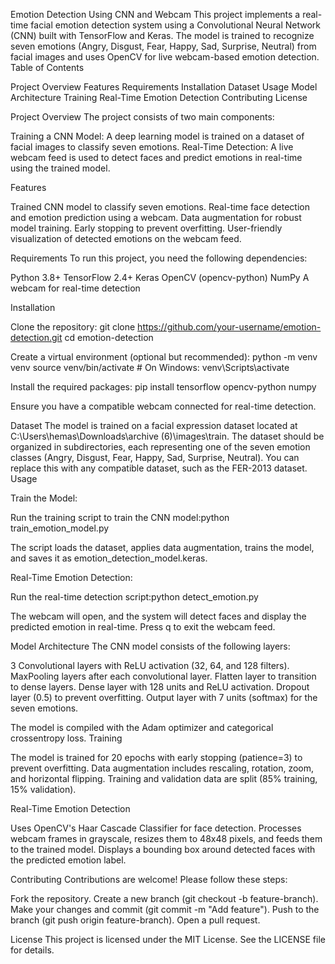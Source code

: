 Emotion Detection Using CNN and Webcam
This project implements a real-time facial emotion detection system using a Convolutional Neural Network (CNN) built with TensorFlow and Keras. The model is trained to recognize seven emotions (Angry, Disgust, Fear, Happy, Sad, Surprise, Neutral) from facial images and uses OpenCV for live webcam-based emotion detection.
Table of Contents

Project Overview
Features
Requirements
Installation
Dataset
Usage
Model Architecture
Training
Real-Time Emotion Detection
Contributing
License

Project Overview
The project consists of two main components:

Training a CNN Model: A deep learning model is trained on a dataset of facial images to classify seven emotions.
Real-Time Detection: A live webcam feed is used to detect faces and predict emotions in real-time using the trained model.

Features

Trained CNN model to classify seven emotions.
Real-time face detection and emotion prediction using a webcam.
Data augmentation for robust model training.
Early stopping to prevent overfitting.
User-friendly visualization of detected emotions on the webcam feed.

Requirements
To run this project, you need the following dependencies:

Python 3.8+
TensorFlow 2.4+
Keras
OpenCV (opencv-python)
NumPy
A webcam for real-time detection

Installation

Clone the repository:
git clone https://github.com/your-username/emotion-detection.git
cd emotion-detection


Create a virtual environment (optional but recommended):
python -m venv venv
source venv/bin/activate  # On Windows: venv\Scripts\activate


Install the required packages:
pip install tensorflow opencv-python numpy


Ensure you have a compatible webcam connected for real-time detection.


Dataset
The model is trained on a facial expression dataset located at C:\Users\hemas\Downloads\archive (6)\images\train. The dataset should be organized in subdirectories, each representing one of the seven emotion classes (Angry, Disgust, Fear, Happy, Sad, Surprise, Neutral). You can replace this with any compatible dataset, such as the FER-2013 dataset.
Usage

Train the Model:

Run the training script to train the CNN model:python train_emotion_model.py


The script loads the dataset, applies data augmentation, trains the model, and saves it as emotion_detection_model.keras.


Real-Time Emotion Detection:

Run the real-time detection script:python detect_emotion.py


The webcam will open, and the system will detect faces and display the predicted emotion in real-time.
Press q to exit the webcam feed.



Model Architecture
The CNN model consists of the following layers:

3 Convolutional layers with ReLU activation (32, 64, and 128 filters).
MaxPooling layers after each convolutional layer.
Flatten layer to transition to dense layers.
Dense layer with 128 units and ReLU activation.
Dropout layer (0.5) to prevent overfitting.
Output layer with 7 units (softmax) for the seven emotions.

The model is compiled with the Adam optimizer and categorical crossentropy loss.
Training

The model is trained for 20 epochs with early stopping (patience=3) to prevent overfitting.
Data augmentation includes rescaling, rotation, zoom, and horizontal flipping.
Training and validation data are split (85% training, 15% validation).

Real-Time Emotion Detection

Uses OpenCV's Haar Cascade Classifier for face detection.
Processes webcam frames in grayscale, resizes them to 48x48 pixels, and feeds them to the trained model.
Displays a bounding box around detected faces with the predicted emotion label.

Contributing
Contributions are welcome! Please follow these steps:

Fork the repository.
Create a new branch (git checkout -b feature-branch).
Make your changes and commit (git commit -m "Add feature").
Push to the branch (git push origin feature-branch).
Open a pull request.

License
This project is licensed under the MIT License. See the LICENSE file for details.

